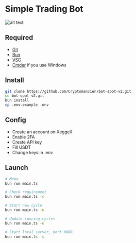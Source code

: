 # Simple Trading Bot

![alt text](https://pbs.twimg.com/media/GYvhSB1WcAA1Z61?format=png&name=medium "Title")

## Required

<ul>
    <li><a href="https://git-scm.com" target="_blank">Git</a></li>
    <li><a href="https://bun.sh]" target="_blank">Bun</a></li>
    <li><a href="https://code.visualstudio.com" target="_blank">VSC</a></li>
    <li><a href="https://cmder.app" target="_blank">Cmder</a> if you use Windows</li>
</ul>

## Install

``` bash
git clone https://github.com/Cryptomancien/bot-spot-v2.git
cd bot-spot-v2.git
bun install
cp .env.example .env
```

## Config

- Create an account on XeggeX
- Enable 2FA
- Create API key
- Fill USDT
- Change keys in .env

## Launch

``` bash
# Menu
bun run main.ts

# Check requirement
bun run main.ts -c

# Start new cycle
bun run main.ts -n

# Update running cycles
bun run main.ts -u

# Start local server, port 8080
bun run main.ts -s
```